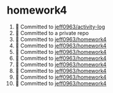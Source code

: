 # homework4
<!--START_SECTION:activity-->
1. 📝 Committed to [jeff0963/activity-log](https://github.com/jeff0963/activity-log/commit/b92106143a9d9e5826a8baa4e6183965c753e693)
2. 📝 Committed to a private repo
3. 📝 Committed to [jeff0963/homework4](https://github.com/jeff0963/homework4/commit/3dda8e3af466f1cd8d8376a590b011b12f7976bd)
4. 📝 Committed to [jeff0963/homework4](https://github.com/jeff0963/homework4/commit/cedf3501e6f0ddf510e6d8e64a680d86ac98ddd2)
5. 📝 Committed to [jeff0963/homework4](https://github.com/jeff0963/homework4/commit/0727af4cbeac94840d43ecae8c692f3b41045d2a)
6. 📝 Committed to [jeff0963/homework4](https://github.com/jeff0963/homework4/commit/d5b6777c7951f886be7595afdf332a07da2b1af4)
7. 📝 Committed to [jeff0963/homework4](https://github.com/jeff0963/homework4/commit/0c331f094d447a35b13d59004c40e243c83b98c2)
8. 📝 Committed to [jeff0963/homework4](https://github.com/jeff0963/homework4/commit/5d35b04936995107f6c3e8cc48a8f89b0e679015)
9. 📝 Committed to [jeff0963/homework4](https://github.com/jeff0963/homework4/commit/cde4ba9f02b63fab72227321b9d5d17601edac2b)
10. 📝 Committed to [jeff0963/homework4](https://github.com/jeff0963/homework4/commit/7ecb071ad430163e435c6084dbf67508234f8de1)
<!--END_SECTION:activity-->
